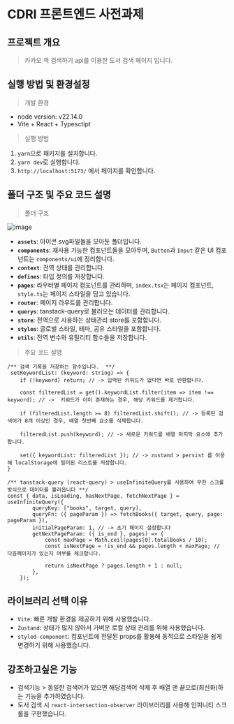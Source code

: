 # CDRI 프론트엔드 사전과제

## 프로젝트 개요
> 카카오 책 검색하기 api를 이용한 도서 검색 페이지 입니다.

## 실행 방법 및 환경설정
>개발 환경
- node version: v22.14.0
- Vite + React + Typesctipt

>실행 방법
1. `yarn`으로 패키지를 설치합니다.
2. `yarn dev`로 실행합니다.
3. `http://localhost:5173/` 에서 페이지를 확인합니다.

## 폴더 구조 및 주요 코드 설명
> 폴더 구조

![image](https://github.com/user-attachments/assets/ba09fe76-3e62-4fa4-8c20-ba0ec0d6b6aa)

- **`assets`**: 아이콘 svg파일들을 모아둔 폴더입니다.
- **`components`**: 재사용 가능한 컴포넌트들을 모아두며, `Button`과 `Input` 같은 UI 컴포넌트는 `components/ui`에 정리합니다.
- **`context`**: 전역 상태를 관리합니다.
- **`defines`**: 타입 정의를 저장합니다.
- **`pages`**: 라우터별 페이지 컴포넌트를 관리하며, `index.tsx`는 페이지 컴포넌트, `style.ts`는 페이지 스타일을 담고 있습니다.
- **`router`**: 페이지 라우트를 관리합니다.
- **`querys`**: tanstack-query로 불러오는 데이터를 관리합니다.
- **`store`**: 전역으로 사용하는 상태관리 store를 포함합니다.
- **`styles`**: 글로벌 스타일, 테마, 공유 스타일을 포함합니다.
- **`utils`**: 전역 변수와 유틸리티 함수들을 저장합니다.

> 주요 코드 설명
```
/** 검색 기록을 저장하는 함수입니다.  **/
 setKeywordList: (keyword: string) => {
    if (!keyword) return; // -> 입력된 키워드가 없다면 바로 반환합니다.
  
    const filteredList = get().keywordList.filter(item => item !== keyword); // ->  키워드가 이미 존재하는 경우, 해당 키워드를 제거합니다.
   
    if (filteredList.length >= 8) filteredList.shift(); // -> 등록된 검색어가 8개 이상인 경우, 배열 첫번째 요소를 삭제합니다.
    
    filteredList.push(keyword); // -> 새로운 키워드를 배열 마지막 요소에 추가합니다.

    set({ keywordList: filteredList }); // -> zustand > persist 를 이용해 localStorage에 필터된 리스트를 저장합니다.
}
```
```
/** tanstack-query (react-query) > useInfiniteQuery를 사용하여 무한 스크롤 방식으로 데이터를 불러옵니다 **/
const { data, isLoading, hasNextPage, fetchNextPage } = useInfiniteQuery({
        queryKey: ["books", target, query],
        queryFn: ({ pageParam }) => fetchBooks({ target, query, page: pageParam }),
        initialPageParam: 1, // -> 초기 페이지 설정합니다
        getNextPageParam: ({ is_end }, pages) => {
            const maxPage = Math.ceil(pages[0].totalBooks / 10);
            const isNextPage = !is_end && pages.length < maxPage; // 다음페이지가 있는지 여부를 체크합니다.

            return isNextPage ? pages.length + 1 : null;
        },
    });
```


## 라이브러리 선택 이유
- `Vite`: 빠른 개발 환경을 제공하기 위해 사용했습니다..
- `Zustand`: 상태가 많지 않아서 가벼운 로컬 상태 관리를 위해 사용했습니다.
- `styled-component`: 컴포넌트에 전달된 props를 활용해 동적으로 스타일을 쉽게 변경하기 위해 사용했습니다.

## 강조하고싶은 기능

- 검색기능 > 동일한 검색어가 있으면 해당검색어 삭제 후 배열 맨 끝으로(최신화)하는 기능을 추가하였습니다.
- 도서 검색 시 `react-intersection-observer` 라이브러리를 사용해 인피니티 스크롤을 구현했습니다.
